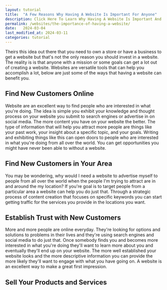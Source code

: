 ```yaml
---
layout: tutorial
title:  "A Few Reasons Why Having A Website Is Important For Anyone"
description: Click Here To Learn Why Having A Website Is Important And How It Can Help You Start A Business, Improve The One You Already Have, or aid you in Your Passions
permalink: /websites/the-importance-of-having-a-website/
date:   2024-03-04
last_modified_at: 2024-03-11
categories: tutorial
---
```

Theirs this idea out there that you need to own a store or have a business to get a website but that's not the only reason you should invest in a website. The reality is is that anyone with a mission or some goals can get a lot out of creating a website. Websites are versatile tools that can help you accomplish a lot, below are just some of the ways that having a website can benefit you.

## Find New Customers Online
Website are an excellent way to find people who are interested in what you're doing. The idea is simple you exhibit your knowledge and thought process on your website you submit to search engines or advertise in on social media. The more content you have on your website the better. The type of information that will help you attract more people are things like your past work, your insight about a specific topic, and your goals. Writing and exhibiting things like this can open doors to people who are interested in what you're doing from all over the world. You can get opportunities you might have never been able to without a  website.

## Find New Customers in Your Area
You may be wondering, why would I need a website to advertise myself to people from all over the world when the people I'm trying to attract are in and around the my location? If you're goal is to target people from a particular area a website can help you do just that. Through a strategic process of content creation that focuses on specific keywords you can start getting traffic for the services you provide in the locations you want. 

## Establish Trust with New Customers
More and more people are online everyday. They're looking for options and solutions to problems in their lives and they're using search engines and social media to do just that. Once somebody finds you and becomes more interested in what you're doing they'll want to learn more about you and eventually they'll end up on your website. The more well established your website looks and the more descriptive information you can provide the more likely they'll want to engage with what you have going on. A website is an excellent way to make a great first impression. 

## Sell Your Products and Services
